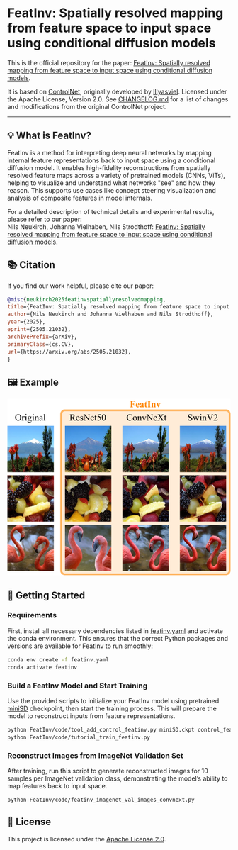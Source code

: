 # FeatInv: Spatially resolved mapping from feature space to input space using conditional diffusion models

This is the official repository for the paper: [<ins>FeatInv: Spatially resolved mapping from feature space to input space using conditional diffusion models</ins>](https://arxiv.org/abs/2505.21032).

It is based on [ControlNet](https://github.com/lllyasviel/ControlNet), originally developed by [lllyasviel](https://github.com/lllyasviel). Licensed under the Apache License, Version 2.0. See [CHANGELOG.md](./CHANGELOG.md) for a list of changes and modifications from the original ControlNet project.

---

## 💡 What is FeatInv?

FeatInv is a method for interpreting deep neural networks by mapping internal feature representations back to input space using a conditional diffusion model. It enables high-fidelity reconstructions from spatially resolved feature maps across a variety of pretrained models (CNNs, ViTs), helping to visualize and understand what networks "see" and how they reason. This supports use cases like concept steering visualization and analysis of composite features in model internals.

For a detailed description of technical details and experimental results, please refer to our paper: <br> Nils Neukirch, Johanna Vielhaben, Nils Strodthoff: [FeatInv: Spatially resolved mapping from feature space to input space using conditional diffusion models](https://arxiv.org/abs/2505.21032).

## 📚 Citation

If you find our work helpful, please cite our paper:

```bibtex
@misc{neukirch2025featinvspatiallyresolvedmapping,
title={FeatInv: Spatially resolved mapping from feature space to input space using conditional diffusion models}, 
author={Nils Neukirch and Johanna Vielhaben and Nils Strodthoff},
year={2025},
eprint={2505.21032},
archivePrefix={arXiv},
primaryClass={cs.CV},
url={https://arxiv.org/abs/2505.21032}, 
}
```

## 🖼️ Example
![](./assets/highlight.png "FeatInv overview")

## 🚀 Getting Started

### Requirements
First, install all necessary dependencies listed in [featinv.yaml](featinv.yaml) and activate the conda environment. This ensures that the correct Python packages and versions are available for FeatInv to run smoothly:
```bash
conda env create -f featinv.yaml
conda activate featinv
```

### Build a FeatInv Model and Start Training
Use the provided scripts to initialize your FeatInv model using pretrained [miniSD](https://huggingface.co/justinpinkney/miniSD) checkpoint, then start the training process. This will prepare the model to reconstruct inputs from feature representations.
```bash
python FeatInv/code/tool_add_control_featinv.py miniSD.ckpt control_featinv_convnext.ckpt
python FeatInv/code/tutorial_train_featinv.py
```

### Reconstruct Images from ImageNet Validation Set
After training, run this script to generate reconstructed images for 10 samples per ImageNet validation class, demonstrating the model’s ability to map features back to input space.
```bash
python FeatInv/code/featinv_imagenet_val_images_convnext.py
```

## 📄 License
This project is licensed under the [Apache License 2.0](LICENSE).